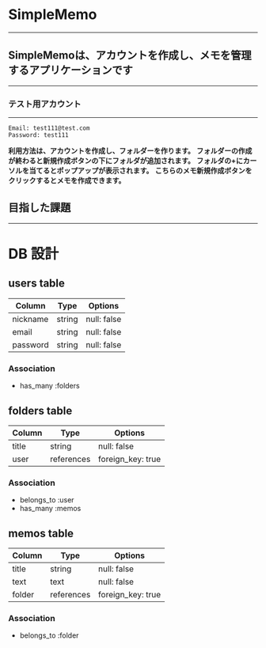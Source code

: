 # SimpleMemo
************

## SimpleMemoは、アカウントを作成し、メモを管理するアプリケーションです
------------------------------------------------------
 

### テスト用アカウント
-----------------

```
Email: test111@test.com
Password: test111
```
 
**利用方法は、アカウントを作成し、フォルダーを作ります。**
**フォルダーの作成が終わると新規作成ボタンの下にフォルダが追加されます。**
**フォルダの+にカーソルを当てるとポップアップが表示されます。**
**こちらのメモ新規作成ボタンをクリックするとメモを作成できます。**


## 目指した課題
-------------


 
 
 
 # DB 設計

## users table

| Column           | Type    | Options      |
|------------------|---------|--------------|
| nickname         | string  | null: false  |
| email            | string  | null: false  |
| password         | string  | null: false  |

### Association

* has_many :folders


## folders table

| Column         | Type        | Options            |
|----------------|-------------|--------------------|
| title          | string      | null: false        |
| user           | references  | foreign_key: true  |

### Association

- belongs_to :user
- has_many :memos

## memos table

| Column       | Type        | Options            |
|--------------|-------------|--------------------|
| title        | string      | null: false        |
| text         | text        | null: false        |
| folder       | references  | foreign_key: true  |

### Association

- belongs_to :folder
